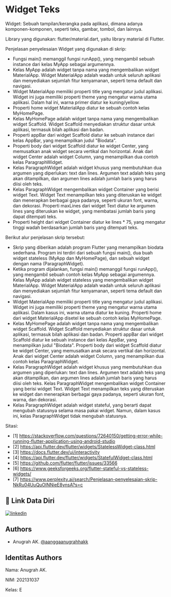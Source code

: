 
# Widget Teks

Widget: Sebuah tampilan/kerangka pada aplikasi, dimana adanya komponen-komponen, seperti teks, gambar, tombol, dan lainnya.

Library yang digunakan: flutter/material.dart, yaitu library material di Flutter.

Penjelasan penyelesaian Widget yang digunakan di skrip:

- Fungsi main() memanggil fungsi runApp(), yang mengambil sebuah instance dari kelas MyApp sebagai argumennya.
- Kelas MyApp adalah widget tanpa nama yang mengembalikan widget MaterialApp. Widget MaterialApp adalah wadah untuk seluruh aplikasi dan menyediakan sejumlah fitur kenyamanan, seperti tema default dan navigasi.
- Widget MaterialApp memiliki properti title yang mengatur judul aplikasi. Widget ini juga memiliki properti theme yang mengatur warna utama aplikasi. Dalam hal ini, warna primer diatur ke kuning/yellow.
- Properti home widget MaterialApp diatur ke sebuah contoh kelas MyHomePage.
- Kelas MyHomePage adalah widget tanpa nama yang mengembalikan widget Scaffold. Widget Scaffold menyediakan struktur dasar untuk aplikasi, termasuk bilah aplikasi dan badan.
- Properti appBar dari widget Scaffold diatur ke sebuah instance dari kelas AppBar, yang menampilkan judul "Biodata".
- Properti body dari widget Scaffold diatur ke widget Center, yang memusatkan anak widget secara vertikal dan horizontal. Anak dari widget Center adalah widget Column, yang menampilkan dua contoh kelas ParagraphWidget.
- Kelas ParagraphWidget adalah widget khusus yang membutuhkan dua argumen yang diperlukan: text dan lines. Argumen text adalah teks yang akan ditampilkan, dan argumen lines adalah jumlah baris yang harus diisi oleh teks.
- Kelas ParagraphWidget mengembalikan widget Container yang berisi widget Text. Widget Text menampilkan teks yang diteruskan ke widget dan menerapkan berbagai gaya padanya, seperti ukuran font, warna, dan dekorasi. Properti maxLines dari widget Text diatur ke argumen lines yang diteruskan ke widget, yang membatasi jumlah baris yang dapat ditempati teks.
- Properti height dari widget Container diatur ke lines * 75, yang mengatur tinggi wadah berdasarkan jumlah baris yang ditempati teks. 

Berikut alur penjelasan skrip tersebut:

- Skrip yang diberikan adalah program Flutter yang menampilkan biodata sederhana. Program ini terdiri dari sebuah fungsi main(), dua buah widget stateless (MyApp dan MyHomePage), dan sebuah widget dengan nama (ParagraphWidget).
- Ketika program dijalankan, fungsi main() memanggil fungsi runApp(), yang mengambil sebuah contoh kelas MyApp sebagai argumennya. Kelas MyApp adalah widget stateless yang mengembalikan widget MaterialApp. Widget MaterialApp adalah wadah untuk seluruh aplikasi dan menyediakan sejumlah fitur kenyamanan, seperti tema default dan navigasi.
- Widget MaterialApp memiliki properti title yang mengatur judul aplikasi. Widget ini juga memiliki properti theme yang mengatur warna utama aplikasi. Dalam kasus ini, warna utama diatur ke kuning. Properti home dari widget MaterialApp disetel ke sebuah contoh kelas MyHomePage.
- Kelas MyHomePage adalah widget tanpa nama yang mengembalikan widget Scaffold. Widget Scaffold menyediakan struktur dasar untuk aplikasi, termasuk bilah aplikasi dan badan. Properti appBar dari widget Scaffold diatur ke sebuah instance dari kelas AppBar, yang menampilkan judul "Biodata". Properti body dari widget Scaffold diatur ke widget Center, yang memusatkan anak secara vertikal dan horizontal. Anak dari widget Center adalah widget Column, yang menampilkan dua contoh kelas ParagraphWidget.
- Kelas ParagraphWidget adalah widget khusus yang membutuhkan dua argumen yang diperlukan: text dan lines. Argumen text adalah teks yang akan ditampilkan, dan argumen lines adalah jumlah baris yang harus diisi oleh teks. Kelas ParagraphWidget mengembalikan widget Container yang berisi widget Text. Widget Text menampilkan teks yang diteruskan ke widget dan menerapkan berbagai gaya padanya, seperti ukuran font, warna, dan dekorasi.
- Kelas ParagraphWidget adalah widget stateful, yang berarti dapat mengubah statusnya selama masa pakai widget. Namun, dalam kasus ini, kelas ParagraphWidget tidak mengubah statusnya.

Sitasi:
- [1] https://stackoverflow.com/questions/72640150/getting-error-while-running-flutter-application-using-android-studio
- [2] https://api.flutter.dev/flutter/widgets/StatelessWidget-class.html
- [3] https://docs.flutter.dev/ui/interactivity
- [4] https://api.flutter.dev/flutter/widgets/StatefulWidget-class.html
- [5] https://github.com/flutter/flutter/issues/33566
- [6] https://www.geeksforgeeks.org/flutter-stateful-vs-stateless-widgets/
- [7] https://www.perplexity.ai/search/Penjelasan-penyelesaian-skrip-NkRu04UuQuOlNNieE8ynsA?s=c
## 🔗 Link Data Diri
[![linkedin](https://img.shields.io/badge/linkedin-0A66C2?style=for-the-badge&logo=linkedin&logoColor=white)](https://www.linkedin.com/in/anugrahak)

## Authors

- Anugrah AK. [@aanggaanugrahhakk](https://www.github.com/aanggaanugrahhakk)


## Identitas Authors

Nama: Anugrah AK.

NIM: 202131037

Kelas: E
